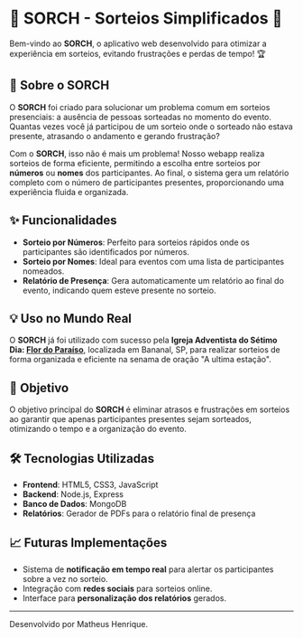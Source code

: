 # 🎉 SORCH - Sorteios Simplificados 🎉

Bem-vindo ao **SORCH**, o aplicativo web desenvolvido para otimizar a experiência em sorteios, evitando frustrações e perdas de tempo! 🏆

## 🚀 Sobre o SORCH

O **SORCH** foi criado para solucionar um problema comum em sorteios presenciais: a ausência de pessoas sorteadas no momento do evento. Quantas vezes você já participou de um sorteio onde o sorteado não estava presente, atrasando o andamento e gerando frustração?

Com o **SORCH**, isso não é mais um problema! Nosso webapp realiza sorteios de forma eficiente, permitindo a escolha entre sorteios por **números** ou **nomes** dos participantes. Ao final, o sistema gera um relatório completo com o número de participantes presentes, proporcionando uma experiência fluida e organizada.

## ✨ Funcionalidades

- **Sorteio por Números**: Perfeito para sorteios rápidos onde os participantes são identificados por números.
- **Sorteio por Nomes**: Ideal para eventos com uma lista de participantes nomeados.
- **Relatório de Presença**: Gera automaticamente um relatório ao final do evento, indicando quem esteve presente no sorteio.

## 💡 Uso no Mundo Real

O **SORCH** já foi utilizado com sucesso pela **Igreja Adventista do Sétimo Dia: [Flor do Paraíso](https://www.instagram.com/flordoparaiso12/)**, localizada em Bananal, SP, para realizar sorteios de forma organizada e eficiente na senama de oração "A ultima estação".

## 🎯 Objetivo

O objetivo principal do **SORCH** é eliminar atrasos e frustrações em sorteios ao garantir que apenas participantes presentes sejam sorteados, otimizando o tempo e a organização do evento.

## 🛠 Tecnologias Utilizadas

- **Frontend**: HTML5, CSS3, JavaScript
- **Backend**: Node.js, Express
- **Banco de Dados**: MongoDB
- **Relatórios**: Gerador de PDFs para o relatório final de presença

## 📈 Futuras Implementações

- Sistema de **notificação em tempo real** para alertar os participantes sobre a vez no sorteio.
- Integração com **redes sociais** para sorteios online.
- Interface para **personalização dos relatórios** gerados.


---

Desenvolvido por Matheus Henrique. 
